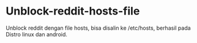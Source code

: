 # Unblock-reddit-hosts-file
Unblock reddit dengan file hosts, bisa disalin ke /etc/hosts, berhasil pada Distro linux dan android.
